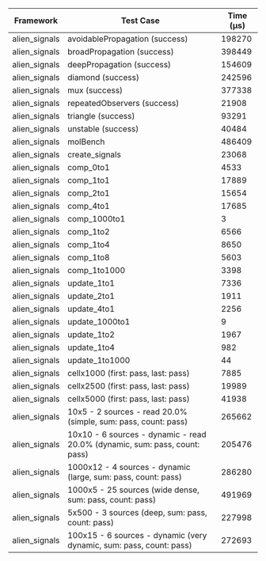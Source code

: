 | Framework | Test Case | Time (μs) |
| --- | --- | --- |
| alien_signals | avoidablePropagation (success) | 198270 |
| alien_signals | broadPropagation (success) | 398449 |
| alien_signals | deepPropagation (success) | 154609 |
| alien_signals | diamond (success) | 242596 |
| alien_signals | mux (success) | 377338 |
| alien_signals | repeatedObservers (success) | 21908 |
| alien_signals | triangle (success) | 93291 |
| alien_signals | unstable (success) | 40484 |
| alien_signals | molBench | 486409 |
| alien_signals | create_signals | 23068 |
| alien_signals | comp_0to1 | 4533 |
| alien_signals | comp_1to1 | 17889 |
| alien_signals | comp_2to1 | 15654 |
| alien_signals | comp_4to1 | 17685 |
| alien_signals | comp_1000to1 | 3 |
| alien_signals | comp_1to2 | 6566 |
| alien_signals | comp_1to4 | 8650 |
| alien_signals | comp_1to8 | 5603 |
| alien_signals | comp_1to1000 | 3398 |
| alien_signals | update_1to1 | 7336 |
| alien_signals | update_2to1 | 1911 |
| alien_signals | update_4to1 | 2256 |
| alien_signals | update_1000to1 | 9 |
| alien_signals | update_1to2 | 1967 |
| alien_signals | update_1to4 | 982 |
| alien_signals | update_1to1000 | 44 |
| alien_signals | cellx1000 (first: pass, last: pass) | 7885 |
| alien_signals | cellx2500 (first: pass, last: pass) | 19989 |
| alien_signals | cellx5000 (first: pass, last: pass) | 41938 |
| alien_signals | 10x5 - 2 sources - read 20.0% (simple, sum: pass, count: pass) | 265662 |
| alien_signals | 10x10 - 6 sources - dynamic - read 20.0% (dynamic, sum: pass, count: pass) | 205476 |
| alien_signals | 1000x12 - 4 sources - dynamic (large, sum: pass, count: pass) | 286280 |
| alien_signals | 1000x5 - 25 sources (wide dense, sum: pass, count: pass) | 491969 |
| alien_signals | 5x500 - 3 sources (deep, sum: pass, count: pass) | 227998 |
| alien_signals | 100x15 - 6 sources - dynamic (very dynamic, sum: pass, count: pass) | 272693 |
